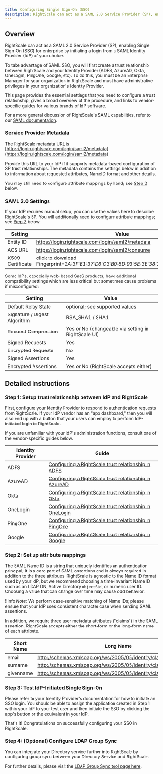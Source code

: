```yaml
---
title: Configuring Single Sign-On (SSO)
description: RightScale can act as a SAML 2.0 Service Provider (SP), enabling Single Sign-On (SSO) for enterprise by initiating a login from a SAML Identity Provider (IdP) of your choice.
---
```


## Overview

RightScale can act as a SAML 2.0 Service Provider (SP), enabling Single Sign-On (SSO) for enterprise by initiating a login from a SAML Identity Provider (IdP) of your choice.

To take advantage of SAML SSO, you will first create a trust relationship between RightScale and your Identity Provider (ADFS, AzureAD, Okta, OneLogin, PingOne, Google, etc). To do this, you must be an Enterprise Manager for your organization in RightScale and must have administrative privileges in your organization's Identity Provider.

This page provides the essential settings that you need to configure a trust relationship, gives a broad overview of the procedure, and links to vendor-specific guides for various brands of IdP software.

For a more general discussion of RightScale's SAML capabilities, refer to our [SAML documentation](../../saml.html).

### Service Provider Metadata

The RightScale metadata URL is [https://login.rightscale.com/login/saml2/metadata](https://login.rightscale.com/login/saml2/metadata)

Provide this URL to your IdP if it supports metadata-based configuration of SP trust relationships. The metadata contains the settings below in addition to information about requested attributes, NameID format and other details.

You may still need to configure attribute mappings by hand; see [Step 2](#detailed-instructions-step-2--set-up-attribute-mappings) below.

### SAML 2.0 Settings

If your IdP requires manual setup, you can use the values here to describe RightScale's SP. You will additionally need to configure attribute mappings; see [Step 2](#detailed-instructions-step-2--set-up-attribute-mappings) below.

| Setting          | Value                                                             |
| ---------------- | ----------------------------------------------------------------- |
| Entity ID        | https://login.rightscale.com/login/saml2/metadata                 |
| ACS URL          | https://login.rightscale.com/login/saml2/consume                  |
| X509 Certificate | [click to download](/platform/saml/login.rightscale.com-2025.pem) Fingerprint=*1A:3F:B1:37:D6:C3:B0:8D:93:5E:3B:38:39:E5:EA:4A:AF:E4:78* |

Some IdPs, especially web-based SaaS products, have additional compatibility settings which are less critical but sometimes cause problems if misconfigured:

| Setting                       | Value                                                                              |
| ------------------            | ---------------------------------------------------------------------------------- |
| Default Relay State           | optional; see [supported values](/platform/saml/rightscale_saml_relay_states.html) |
| Signature / Digest Algorithm  | RSA_SHA1 / SHA1                                                                    |
| Request Compression           | Yes _or_ No (changeable via setting in RightScale UI)                              |
| Signed Requests               | Yes                                                                                |
| Encrypted Requests            | No                                                                                 |
| Signed Assertions             | Yes                                                                                |
| Encrypted Assertions          | Yes _or_ No (RightScale accepts either)                                            |


## Detailed Instructions

### Step 1: Setup trust relationship between IdP and RightScale

First, configure your Identity Provider to respond to authentication requests from RightScale. If your IdP vendor has an "app dashboard," then you will also end up with a button that your users can employ to perform IdP-initiated login to RightScale.

If you are unfamiliar with your IdP's administration functions, consult one of the vendor-specific guides below.

| Identity Provider | Guide                                                                                                                              |
| ----------------- | ---------------------------------------------------------------------------------------------------------------------------------- |
| ADFS              | [Configuring a RightScale trust relationship in ADFS](configuring_adfs_idp.html#creating-a-trust-relationship-in-adfs)             |
| AzureAD     | [Configuring a RightScale trust relationship in AzureAD](configuring_azuread_idp_arm.html#creating-a-trust-relationship-in-azuread)    |
| Okta              | [Configuring a RightScale trust relationship in Okta](configuring_okta_idp.html#creating-a-trust-relationship-in-okta)             |
| OneLogin          | [Configuring a RightScale trust relationship in OneLogin](configuring_onelogin_idp.html#creating-a-trust-relationship-in-onelogin) |
| PingOne           | [Configuring a RightScale trust relationship in PingOne](configuring_pingone_idp.html#creating-a-trust-relationship-in-pingone)    |
| Google            | [Configuring a RightScale trust relationship in Google](configuring_google_idp.html#creating-a-trust-relationship-in-google)    |

### Step 2: Set up attribute mappings

The SAML Name ID is a string that uniquely identifies an authentication principal; it is a core part of SAML assertions and is always required in addition to the three attribues. RightScale is agnostic to the Name ID format used by your IdP, but we recommend choosing a time-invariant Name ID such as an LDAP DN, Active Directory `objectSid`, or numeric user ID. Choosing a value that can change over time may cause odd behavior.

!!info *Note:* We perform case-sensitive matching of Name IDs; please ensure that your IdP uses consistent character case when sending SAML assertions.

In addition, we require three user metadata attributes ("claims") in the SAML assertion.  RightScale accepts either the short-form or the long-form name of each attribute.

| Short Name     | Long Name                                                          |
| -------------- | ---------                                                          |
| email          | http://schemas.xmlsoap.org/ws/2005/05/identity/claims/emailaddress |
| surname        | http://schemas.xmlsoap.org/ws/2005/05/identity/claims/surname      |
| givenname      | http://schemas.xmlsoap.org/ws/2005/05/identity/claims/givenname    |


### Step 3: Test IdP-Initiated Single Sign-On

Please refer to your Identity Provider's documentation for how to initiate an SSO login. You should be able to assign the application created in Step 1 within your IdP to your test user and then initiate the SSO by clicking the app's button or the equivalent in your IdP.

That's it! Congratulations on successfully configuring your SSO in RightScale.

### Step 4: (Optional) Configure LDAP Group Sync

You can integrate your Directory service further into RightScale by configuring group sync between your Directory Service and RightScale.

For further details, please visit the [LDAP Group Sync tool page here](/gov/reference/gov_ldap_group_sync.html).
